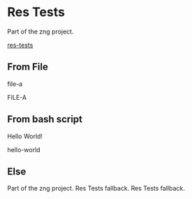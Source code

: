 # Res Tests

Part of the zng project.

[res-tests](https://zng-ui.github.io/)

## From File

file-a

FILE-A

## From bash script

Hello World!

hello-world

## Else

Part of the zng project.
Res Tests fallback.
Res Tests fallback.
